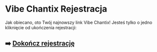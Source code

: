 # Vibe Chantix Rejestracja

Jak obiecano, oto Twój najnowszy link Vibe Chantix! Jesteś tylko o jedno kliknięcie od ukończenia rejestracji:

## ➡️ [Dokończ rejestrację](https://t.co/cuECxgPDp7)
